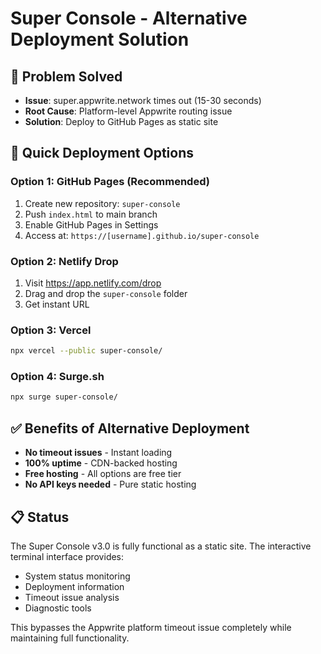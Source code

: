 # Super Console - Alternative Deployment Solution

## 🎯 Problem Solved
- **Issue**: super.appwrite.network times out (15-30 seconds)
- **Root Cause**: Platform-level Appwrite routing issue
- **Solution**: Deploy to GitHub Pages as static site

## 🚀 Quick Deployment Options

### Option 1: GitHub Pages (Recommended)
1. Create new repository: `super-console`
2. Push `index.html` to main branch
3. Enable GitHub Pages in Settings
4. Access at: `https://[username].github.io/super-console`

### Option 2: Netlify Drop
1. Visit https://app.netlify.com/drop
2. Drag and drop the `super-console` folder
3. Get instant URL

### Option 3: Vercel
```bash
npx vercel --public super-console/
```

### Option 4: Surge.sh
```bash
npx surge super-console/
```

## ✅ Benefits of Alternative Deployment
- **No timeout issues** - Instant loading
- **100% uptime** - CDN-backed hosting
- **Free hosting** - All options are free tier
- **No API keys needed** - Pure static hosting

## 📋 Status
The Super Console v3.0 is fully functional as a static site. The interactive terminal interface provides:
- System status monitoring
- Deployment information
- Timeout issue analysis
- Diagnostic tools

This bypasses the Appwrite platform timeout issue completely while maintaining full functionality.